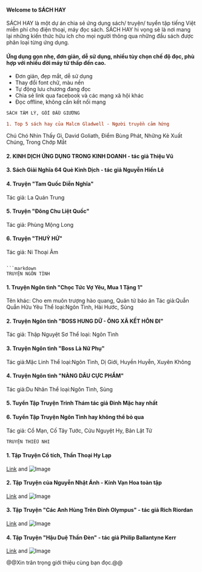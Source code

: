 #### Welcome to SÁCH HAY

SÁCH HAY là một dự án chia sẻ ứng dụng sách/ truyện/ tuyển tập tiếng Việt miễn phí cho điện thoại, máy đọc sách. SÁCH HAY hi vọng sẽ là nơi mang lại những kiến thức hữu ích cho mọi người thông qua những đầu sách được phân loại từng ứng dụng.

#### Ứng dụng gọn nhẹ, đơn giản, dễ sử dụng, nhiều tùy chọn chế độ đọc, phù hợp với nhiều đời máy từ thấp đến cao.
- Đơn giản, đẹp mắt, dễ sử dụng
- Thay đổi font chữ, màu nền
- Tự động lưu chương đang đọc
- Chia sẻ link qua facebook và các mạng xã hội khác
- Đọc offline, không cần kết nối mạng

```markdown
SÁCH TÂM LÝ, GỐI ĐẦU GIƯỜNG
```
```diff
1. Top 5 sách hay của Malcm Gladwell - Người truyền cảm hứng
```
Chú Chó Nhìn Thấy Gì, David Goliath, Điểm Bùng Phát, 
Những Kẻ Xuất Chúng, Trong Chớp Mắt

#### 2. KINH DỊCH ỨNG DỤNG TRONG KINH DOANH - tác giả Thiệu Vũ

#### 3. Sách Giải Nghĩa 64 Quẻ Kinh Dịch - tác giả Nguyễn Hiến Lê

#### 4. Truyện "Tam Quốc Diễn Nghĩa"
Tác giả: La Quán Trung

#### 5. Truyện "Đông Chu Liệt Quốc"
Tác giả: Phùng Mộng Long

#### 6. Truyện "THUỶ HỬ"
Tác giả: Ni Thoại Âm

```

```markdown
TRUYỆN NGÔN TÌNH
```

#### 1. Truyện Ngôn tình "Chọc Tức Vợ Yêu, Mua 1 Tặng 1" 
Tên khác: Cho em muôn trượng hào quang, Quân tử báo ân
Tác giả:Quẫn Quẫn Hữu Yêu
Thể loại:Ngôn Tình, Hài Hước, Sủng

#### 2. Truyện Ngôn tình "BOSS HUNG DỮ - ÔNG XÃ KẾT HÔN ĐI" 
Tác giả: Thập Nguyệt Sơ
Thể loại: Ngôn Tình


#### 3. Truyện Ngôn tình "Boss Là Nữ Phụ" 
Tác giả:Mặc Linh
Thể loại:Ngôn Tình, Dị Giới, Huyền Huyễn, Xuyên Không

#### 4. Truyện Ngôn tình "NÀNG DÂU CỰC PHẨM"
Tác giả:Du Nhân
Thể loại:Ngôn Tình, Sủng

#### 5. Tuyển Tập Truyện Trinh Thám tác giả Đinh Mặc hay nhất

#### 6. Tuyển Tập Truyện Ngôn Tình hay không thể bỏ qua
Tác giả: Cổ Mạn, Cố Tây Tước, Cửu Nguyệt Hy, Bản Lật Tử



```markdown
TRUYỆN THIẾU NHI
```
#### 1. Tập Truyện Cổ tích, Thần Thoại Hy Lạp
[Link](url) and ![Image](src)

#### 2. Tập Truyện của Nguyễn Nhật Ánh - Kính Vạn Hoa toàn tập
[Link](url) and ![Image](src)

#### 3. Tập Truyện "Các Anh Hùng Trên Đỉnh Olympus" - tác giả Rich Riordan
[Link](url) and ![Image](src)

#### 4. Tập Truyện "Hậu Duệ Thần Đèn" - tác giả Philip Ballantyne Kerr
[Link](url) and ![Image](src)



@@Xin trân trọng giới thiệu cùng bạn đọc.@@


